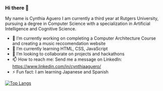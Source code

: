 ### Hi there 👋

My name is Cynthia Aguero I am currently a third year at Rutgers University, pursuing a degree in Computer Science with a specialization in Artificial Intelligence and Cognitive Science.

- 🔭 I’m currently working on completing a Computer Architecture Course and creating a music reccomendation website
- 🌱 I’m currently learning HTML, CSS, JavaScript
- 👯 I’m looking to collaborate on projects and hackathons
- 📫 How to reach me: Send me a message on LinkedIn: https://www.linkedin.com/in/cynthiaaguero/
- ⚡ Fun fact: I am learning Japanese and Spanish

[![Top Langs](https://github-readme-stats.vercel.app/api/top-langs/?username=cynthiaaguero&layout=compact&theme=dracula)](https://github.com/anuraghazra/github-readme-stats) 
